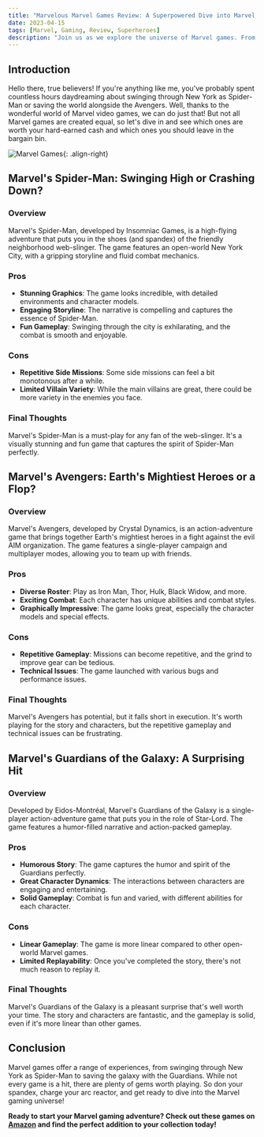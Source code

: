 ```yaml
---
title: "Marvelous Marvel Games Review: A Superpowered Dive into Marvel's Gaming Universe"
date: 2023-04-15
tags: [Marvel, Gaming, Review, Superheroes]
description: "Join us as we explore the universe of Marvel games. From Spider-Man to the Avengers, discover which games are worth your time and money."
---
```


## Introduction

Hello there, true believers! If you're anything like me, you've probably spent countless hours daydreaming about swinging through New York as Spider-Man or saving the world alongside the Avengers. Well, thanks to the wonderful world of Marvel video games, we can do just that! But not all Marvel games are created equal, so let's dive in and see which ones are worth your hard-earned cash and which ones you should leave in the bargain bin.

![Marvel Games](https://example.com/marvel_games.jpg){: .align-right}

## Marvel's Spider-Man: Swinging High or Crashing Down?

### Overview

Marvel's Spider-Man, developed by Insomniac Games, is a high-flying adventure that puts you in the shoes (and spandex) of the friendly neighborhood web-slinger. The game features an open-world New York City, with a gripping storyline and fluid combat mechanics.

### Pros

- **Stunning Graphics**: The game looks incredible, with detailed environments and character models.
- **Engaging Storyline**: The narrative is compelling and captures the essence of Spider-Man.
- **Fun Gameplay**: Swinging through the city is exhilarating, and the combat is smooth and enjoyable.

### Cons

- **Repetitive Side Missions**: Some side missions can feel a bit monotonous after a while.
- **Limited Villain Variety**: While the main villains are great, there could be more variety in the enemies you face.

### Final Thoughts

Marvel's Spider-Man is a must-play for any fan of the web-slinger. It's a visually stunning and fun game that captures the spirit of Spider-Man perfectly.

## Marvel's Avengers: Earth's Mightiest Heroes or a Flop?

### Overview

Marvel's Avengers, developed by Crystal Dynamics, is an action-adventure game that brings together Earth's mightiest heroes in a fight against the evil AIM organization. The game features a single-player campaign and multiplayer modes, allowing you to team up with friends.

### Pros

- **Diverse Roster**: Play as Iron Man, Thor, Hulk, Black Widow, and more.
- **Exciting Combat**: Each character has unique abilities and combat styles.
- **Graphically Impressive**: The game looks great, especially the character models and special effects.

### Cons

- **Repetitive Gameplay**: Missions can become repetitive, and the grind to improve gear can be tedious.
- **Technical Issues**: The game launched with various bugs and performance issues.

### Final Thoughts

Marvel's Avengers has potential, but it falls short in execution. It's worth playing for the story and characters, but the repetitive gameplay and technical issues can be frustrating.

## Marvel's Guardians of the Galaxy: A Surprising Hit

### Overview

Developed by Eidos-Montréal, Marvel's Guardians of the Galaxy is a single-player action-adventure game that puts you in the role of Star-Lord. The game features a humor-filled narrative and action-packed gameplay.

### Pros

- **Humorous Story**: The game captures the humor and spirit of the Guardians perfectly.
- **Great Character Dynamics**: The interactions between characters are engaging and entertaining.
- **Solid Gameplay**: Combat is fun and varied, with different abilities for each character.

### Cons

- **Linear Gameplay**: The game is more linear compared to other open-world Marvel games.
- **Limited Replayability**: Once you've completed the story, there's not much reason to replay it.

### Final Thoughts

Marvel's Guardians of the Galaxy is a pleasant surprise that's well worth your time. The story and characters are fantastic, and the gameplay is solid, even if it's more linear than other games.

## Conclusion

Marvel games offer a range of experiences, from swinging through New York as Spider-Man to saving the galaxy with the Guardians. While not every game is a hit, there are plenty of gems worth playing. So don your spandex, charge your arc reactor, and get ready to dive into the Marvel gaming universe!

**Ready to start your Marvel gaming adventure? Check out these games on [Amazon](https://www.amazon.com/marvel-games) and find the perfect addition to your collection today!**
